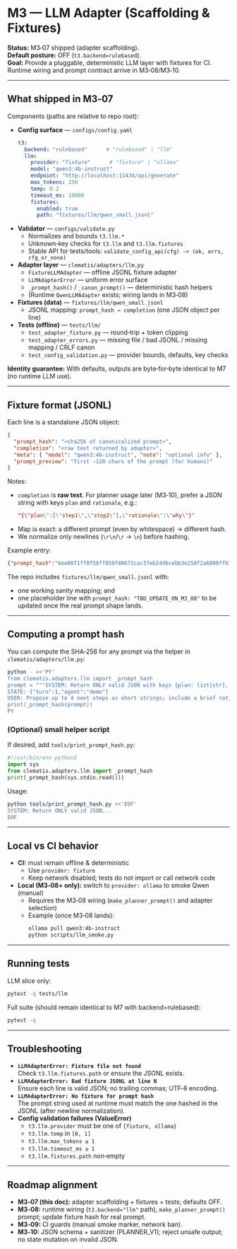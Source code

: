 # M3 — LLM Adapter (Scaffolding & Fixtures)

**Status:** M3‑07 shipped (adapter scaffolding).  
**Default posture:** OFF (`t3.backend=rulebased`).  
**Goal:** Provide a pluggable, deterministic LLM layer with fixtures for CI. Runtime wiring and prompt contract arrive in M3‑08/M3‑10.

---

## What shipped in M3‑07

Components (paths are relative to repo root):

- **Config surface** — `configs/config.yaml`
  ```yaml
  t3:
    backend: "rulebased"      # "rulebased" | "llm"
    llm:
      provider: "fixture"      # "fixture" | "ollama"
      model: "qwen3:4b-instruct"
      endpoint: "http://localhost:11434/api/generate"
      max_tokens: 256
      temp: 0.2
      timeout_ms: 10000
      fixtures:
        enabled: true
        path: "fixtures/llm/qwen_small.jsonl"
  ```
- **Validator** — `configs/validate.py`
  - Normalizes and bounds `t3.llm.*`
  - Unknown‑key checks for `t3.llm` and `t3.llm.fixtures`
  - Stable API for tests/tools: `validate_config_api(cfg) -> (ok, errs, cfg_or_none)`
- **Adapter layer** — `clematis/adapters/llm.py`
  - `FixtureLLMAdapter` — offline JSONL fixture adapter
  - `LLMAdapterError` — uniform error surface
  - `_prompt_hash()` / `_canon_prompt()` — deterministic hash helpers
  - (Runtime `QwenLLMAdapter` exists; wiring lands in M3‑08)
- **Fixtures (data)** — `fixtures/llm/qwen_small.jsonl`
  - JSONL mapping: `prompt_hash → completion` (one JSON object per line)
- **Tests (offline)** — `tests/llm/`
  - `test_adapter_fixture.py` — round‑trip + token clipping
  - `test_adapter_errors.py` — missing file / bad JSONL / missing mapping / CRLF canon
  - `test_config_validation.py` — provider bounds, defaults, key checks

**Identity guarantee:** With defaults, outputs are byte‑for‑byte identical to M7 (no runtime LLM use).

---

## Fixture format (JSONL)

Each line is a standalone JSON object:

```json
{
  "prompt_hash": "<sha256 of canonicalized prompt>",
  "completion": "<raw text returned by adapter>",
  "meta": { "model": "qwen3:4b-instruct", "note": "optional info" },
  "prompt_preview": "first ~120 chars of the prompt (for humans)"
}
```

Notes:
- `completion` is **raw text**. For planner usage later (M3‑10), prefer a JSON string with keys `plan` and `rationale`, e.g.:
  ```json
  "{\"plan\":[\"step1\",\"step2\"],\"rationale\":\"why\"}"
  ```
- Map is exact: a different prompt (even by whitespace) → different hash.
- We normalize only newlines (`\r\n`/`\r` → `\n`) before hashing.

Example entry:
```json
{"prompt_hash":"6ee0071ff0f58ff850f48672cac37eb24d6cebb3e250f2a6890ff672e1f5073f","completion":"{\"plan\":[\"a\"],\"rationale\":\"r\"}","meta":{"model":"qwen3:4b-instruct","note":"simple sanity mapping for early tests"},"prompt_preview":"SYSTEM: Return ONLY valid JSON. STATE: {\"turn\":1}"}
```

The repo includes `fixtures/llm/qwen_small.jsonl` with:
- one working sanity mapping; and
- one placeholder line with `prompt_hash: "TBD_UPDATE_ON_M3_08"` to be updated once the real prompt shape lands.

---

## Computing a prompt hash

You can compute the SHA‑256 for any prompt via the helper in `clematis/adapters/llm.py`:

```bash
python - <<'PY'
from clematis.adapters.llm import _prompt_hash
prompt = """SYSTEM: Return ONLY valid JSON with keys {plan: list[str], rationale: str}. No prose. No markdown. No trailing commas.
STATE: {"turn":1,"agent":"demo"}
USER: Propose up to 4 next steps as short strings; include a brief rationale."""
print(_prompt_hash(prompt))
PY
```

### (Optional) small helper script
If desired, add `tools/print_prompt_hash.py`:
```python
#!/usr/bin/env python3
import sys
from clematis.adapters.llm import _prompt_hash
print(_prompt_hash(sys.stdin.read()))
```
Usage:
```bash
python tools/print_prompt_hash.py <<'EOF'
SYSTEM: Return ONLY valid JSON...
EOF
```

---

## Local vs CI behavior

- **CI:** must remain offline & deterministic
  - Use `provider: fixture`
  - Keep network disabled; tests do not import or call network code
- **Local (M3‑08+ only):** switch to `provider: ollama` to smoke Qwen (manual)
  - Requires the M3‑08 wiring (`make_planner_prompt()` and adapter selection)
  - Example (once M3‑08 lands):
    ```bash
    ollama pull qwen3:4b-instruct
    python scripts/llm_smoke.py
    ```

---

## Running tests

LLM slice only:
```bash
pytest -q tests/llm
```

Full suite (should remain identical to M7 with backend=rulebased):
```bash
pytest -q
```

---

## Troubleshooting

- **`LLMAdapterError: Fixture file not found`**  
  Check `t3.llm.fixtures.path` or ensure the JSONL exists.
- **`LLMAdapterError: Bad fixture JSONL at line N`**  
  Ensure each line is valid JSON; no trailing commas; UTF‑8 encoding.
- **`LLMAdapterError: No fixture for prompt hash`**  
  The prompt string used at runtime must match the one hashed in the JSONL (after newline normalization).
- **Config validation failures (ValueError)**  
  - `t3.llm.provider` must be one of `{fixture, ollama}`  
  - `t3.llm.temp` in `[0, 1]`  
  - `t3.llm.max_tokens ≥ 1`  
  - `t3.llm.timeout_ms ≥ 1`  
  - `t3.llm.fixtures.path` non‑empty

---

## Roadmap alignment

- **M3‑07 (this doc):** adapter scaffolding + fixtures + tests; defaults OFF.
- **M3‑08:** runtime wiring (`t3.backend="llm"` path), `make_planner_prompt()` prompt; update fixture hash for real prompt.
- **M3‑09:** CI guards (manual smoke marker, network ban).
- **M3‑10:** JSON schema + sanitizer (PLANNER_V1); reject unsafe output; no state mutation on invalid JSON.